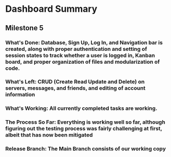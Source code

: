 # Dashboard Summary

## Milestone 5
### What's Done: Database, Sign Up, Log In, and Navigation bar is created, along with proper authentication and setting of session states to track whether a user is logged in, Kanban board, and proper organization of files and modularization of code.
### What's Left: CRUD (Create Read Update and Delete) on servers, messages, and friends, and editing of account information
### What's Working: All currently completed tasks are working.
### The Process So Far: Everything is working well so far, although figuring out the testing process was fairly challenging at first, albeit that has now been mitigated
### Release Branch: The Main Branch consists of our working copy
